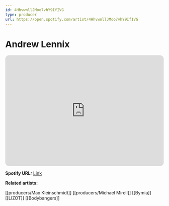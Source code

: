 ```yaml
---
id: 4HhvwnllJMoo7vhY9IfIVG
type: producer
url: https://open.spotify.com/artist/4HhvwnllJMoo7vhY9IfIVG
---
```

# Andrew Lennix

<iframe style="border-radius:12px" src="https://open.spotify.com/embed/artist/4HhvwnllJMoo7vhY9IfIVG" width="100%" height="352" frameBorder="0" allowfullscreen="" allow="autoplay; clipboard-write; encrypted-media; fullscreen; picture-in-picture" loading="lazy"></iframe>

**Spotify URL:** [Link](https://open.spotify.com/artist/4HhvwnllJMoo7vhY9IfIVG)

**Related artists:**

[[producers/Max Kleinschmidt]]
[[producers/Michael Mirell]]
[[Bymia]]
[[LIZOT]]
[[Bodybangers]]
